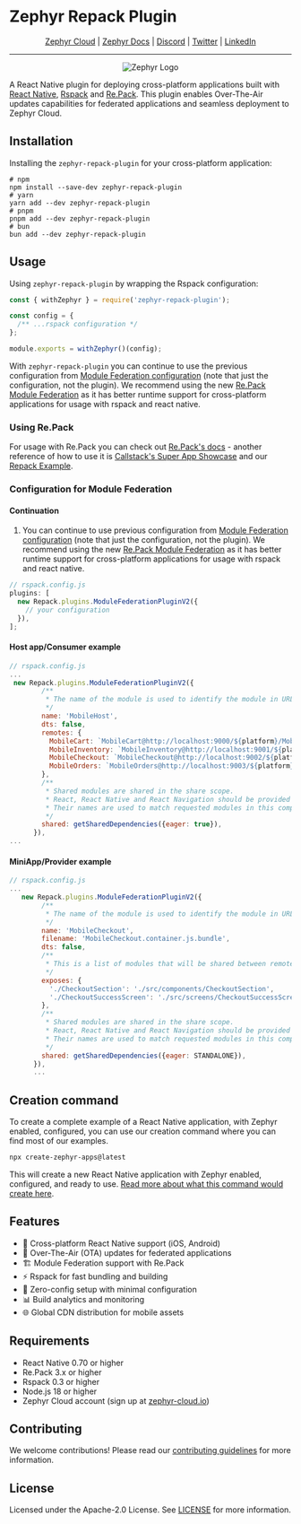 # Zephyr Repack Plugin

<div align="center">

[Zephyr Cloud](https://zephyr-cloud.io) | [Zephyr Docs](https://docs.zephyr-cloud.io/recipes/repack-mf) | [Discord](https://zephyr-cloud.io/discord) | [Twitter](https://x.com/ZephyrCloudIO) | [LinkedIn](https://www.linkedin.com/company/zephyr-cloud/)

<hr/>
<img src="https://cdn.prod.website-files.com/669061ee3adb95b628c3acda/66981c766e352fe1f57191e2_Opengraph-zephyr.png" alt="Zephyr Logo" />
</div>

A React Native plugin for deploying cross-platform applications built with [React Native](https://reactnative.dev), [Rspack](https://rspack.dev) and [Re.Pack](https://re-pack.dev). This plugin enables Over-The-Air updates capabilities for federated applications and seamless deployment to Zephyr Cloud.

## Installation

Installing the `zephyr-repack-plugin` for your cross-platform application:

```
# npm
npm install --save-dev zephyr-repack-plugin
# yarn
yarn add --dev zephyr-repack-plugin
# pnpm
pnpm add --dev zephyr-repack-plugin
# bun
bun add --dev zephyr-repack-plugin
```

## Usage

Using `zephyr-repack-plugin` by wrapping the Rspack configuration:

```js
const { withZephyr } = require('zephyr-repack-plugin');

const config = {
  /** ...rspack configuration */
};

module.exports = withZephyr()(config);
```

With `zephyr-repack-plugin` you can continue to use the previous configuration from [Module Federation configuration](https://module-federation.io) (note that just the configuration, not the plugin). We recommend using the new [Re.Pack Module Federation](https://re-pack.dev/docs/module-federation) as it has better runtime support for cross-platform applications for usage with rspack and react native.

### Using Re.Pack

For usage with Re.Pack you can check out [Re.Pack's docs](https://re-pack.dev/docs/getting-started) - another reference of how to use it is [Callstack's Super App Showcase](https://github.com/callstack/super-app-showcase) and our [Repack Example](https://github.com/ZephyrCloudIO/zephyr-repack-example).

### Configuration for Module Federation

#### Continuation

1. You can continue to use previous configuration from [Module Federation configuration](https://module-federation.io) (note that just the configuration, not the plugin). We recommend using the new [Re.Pack Module Federation](https://re-pack.dev/docs/module-federation) as it has better runtime support for cross-platform applications for usage with rspack and react native.

```js
// rspack.config.js
plugins: [
  new Repack.plugins.ModuleFederationPluginV2({
    // your configuration
  }),
];
```

#### Host app/Consumer example

```js
// rspack.config.js
...
 new Repack.plugins.ModuleFederationPluginV2({
        /**
         * The name of the module is used to identify the module in URLs resolver and imports.
         */
        name: 'MobileHost',
        dts: false,
        remotes: {
          MobileCart: `MobileCart@http://localhost:9000/${platform}/MobileCart.container.js.bundle`,
          MobileInventory: `MobileInventory@http://localhost:9001/${platform}/MobileInventory.container.js.bundle`,
          MobileCheckout: `MobileCheckout@http://localhost:9002/${platform}/MobileCheckout.container.js.bundle`,
          MobileOrders: `MobileOrders@http://localhost:9003/${platform}/MobileOrders.container.js.bundle`,
        },
        /**
         * Shared modules are shared in the share scope.
         * React, React Native and React Navigation should be provided here because there should be only one instance of these modules.
         * Their names are used to match requested modules in this compilation.
         */
        shared: getSharedDependencies({eager: true}),
      }),
...

```

#### MiniApp/Provider example

```js
// rspack.config.js
...
   new Repack.plugins.ModuleFederationPluginV2({
        /**
         * The name of the module is used to identify the module in URLs resolver and imports.
         */
        name: 'MobileCheckout',
        filename: 'MobileCheckout.container.js.bundle',
        dts: false,
        /**
         * This is a list of modules that will be shared between remote containers.
         */
        exposes: {
          './CheckoutSection': './src/components/CheckoutSection',
          './CheckoutSuccessScreen': './src/screens/CheckoutSuccessScreen',
        },
        /**
         * Shared modules are shared in the share scope.
         * React, React Native and React Navigation should be provided here because there should be only one instance of these modules.
         * Their names are used to match requested modules in this compilation.
         */
        shared: getSharedDependencies({eager: STANDALONE}),
      }),
      ...
```

## Creation command

To create a complete example of a React Native application, with Zephyr enabled, configured, you can use our creation command where you can find most of our examples.

```bash
npx create-zephyr-apps@latest
```

This will create a new React Native application with Zephyr enabled, configured, and ready to use. [Read more about what this command would create here](https://docs.zephyr-cloud.io/recipes/repack-mf).

## Features

- 📱 Cross-platform React Native support (iOS, Android)
- 🚀 Over-The-Air (OTA) updates for federated applications
- 🏗️ Module Federation support with Re.Pack
- ⚡ Rspack for fast bundling and building
- 🔧 Zero-config setup with minimal configuration
- 📊 Build analytics and monitoring
- 🌐 Global CDN distribution for mobile assets

## Requirements

- React Native 0.70 or higher
- Re.Pack 3.x or higher
- Rspack 0.3 or higher
- Node.js 18 or higher
- Zephyr Cloud account (sign up at [zephyr-cloud.io](https://zephyr-cloud.io))

## Contributing

We welcome contributions! Please read our [contributing guidelines](../../CONTRIBUTING.md) for more information.

## License

Licensed under the Apache-2.0 License. See [LICENSE](LICENSE) for more information.
